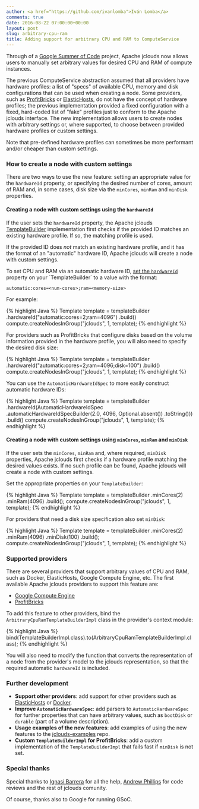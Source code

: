 ```yaml
---
author: <a href="https://github.com/ivanlomba">Iván Lomba</a>
comments: true
date: 2016-08-22 07:00:00+00:00
layout: post
slug: arbitrary-cpu-ram
title: Adding support for arbitrary CPU and RAM to ComputeService
---
```


Through of a [Google Summer of Code](https://developers.google.com/open-source/gsoc/) project, Apache jclouds now allows users to manually set arbitrary values for desired CPU and RAM of compute instances.
<!--more-->

The previous ComputeService abstraction assumed that all providers have hardware profiles: a list of "specs" of available CPU, memory and disk configurations that can be used when creating a node. Some providers, such as [ProfitBricks](https://www.profitbricks.com/) or [ElasticHosts](https://www.elastichosts.com/), do not have the concept of hardware profiles; the previous implementation provided a fixed configuration with a fixed, hard-coded list of "fake" profiles just to conform to the Apache jclouds interface. The new implementation allows  users to create nodes with arbitrary settings or, where supported, to choose between provided hardware profiles or custom settings.

Note that pre-defined hardware profiles can sometimes be more performant and/or cheaper than custom settings.

### How to create a node with custom settings
There are two ways to use the new feature: setting an appropriate value for the `hardwareId` property, or specifying the desired number of cores, amount of RAM and, in some cases, disk size via the `minCores`, `minRam` and `minDisk` properties.

#### Creating a node with custom settings using the `hardwareId`

If the user sets the `hardwareId` property, the Apache jclouds [TemplateBuilder](/reference/javadoc/1.9.x/org/jclouds/compute/domain/TemplateBuilder.html) implementation first checks if the provided ID matches an existing hardware profile. If so, the matching profile is used.

If the provided ID does _not_ match an existing hardware profile, and it has the format of an "automatic" hardware ID, Apache jclouds will create a node with custom settings.

To set CPU and RAM via an automatic hardware ID, [set the  `hardwareId`](https://jclouds.apache.org/reference/javadoc/1.9.x/org/jclouds/compute/domain/TemplateBuilder.html#hardwareId\(java.lang.String\)) property on your `TemplateBuilder` to a value with the format:

```
automatic:cores=<num-cores>;ram=<memory-size>
```

For example:

{% highlight Java %}
Template template = templateBuilder
    .hardwareId("automatic:cores=2;ram=4096")
    .build()
compute.createNodesInGroup("jclouds", 1, template);
{% endhighlight %}

For providers such as ProfitBricks that configure disks based on the volume information provided in the hardware profile, you will also need to specify the desired disk size:

{% highlight Java %}
Template template = templateBuilder
    .hardwareId("automatic:cores=2;ram=4096;disk=100")
    .build()
compute.createNodesInGroup("jclouds", 1, template);
{% endhighlight %}

You can use the `AutomaticHardwareIdSpec` to more easily construct automatic hardware IDs:

{% highlight Java %}
Template template = templateBuilder
    .hardwareId(AutomaticHardwareIdSpec
        .automaticHardwareIdSpecBuilder(2.0, 4096, Optional.<Float>absent())
        .toString()))
    .build()
compute.createNodesInGroup("jclouds", 1, template);
{% endhighlight %}

#### Creating a node with custom settings using `minCores`, `minRam` and `minDisk`

If the user sets the `minCores`, `minRam` and, where required, `minDisk` properties, Apache jclouds first checks if a hardware profile matching the desired values exists. If no such profile can be found, Apache jclouds will create a node with custom settings.

Set the appropriate properties on your `TemplateBuilder`:

{% highlight Java %}
Template template = templateBuilder
    .minCores(2)
    .minRam(4096)
    .build();
compute.createNodesInGroup("jclouds", 1, template);
{% endhighlight %}

For providers that need a disk size specification also set `minDisk`:

{% highlight Java %}
Template template = templateBuilder
    .minCores(2)
    .minRam(4096)
    .minDisk(100)
    .build();
compute.createNodesInGroup("jclouds", 1, template);
{% endhighlight %}

### Supported providers

There are several providers that support arbitrary values of CPU and RAM, such as Docker, ElasticHosts, Google Compute Engine, etc. The first available Apache jclouds providers to support this feature are:

* [Google Compute Engine](/guides/google/)
* [ProfitBricks](/guides/profitbricks/)

To add this feature to other providers, bind the  `ArbitraryCpuRamTemplateBuilderImpl` class in the provider's context module:

{% highlight Java %}
bind(TemplateBuilderImpl.class).to(ArbitraryCpuRamTemplateBuilderImpl.class);
{% endhighlight %}

You will also need to modify the function that converts the representation of a node from the provider's model to the jclouds representation, so that the required automatic `hardwareId` is included.

### Further development

* **Support other providers**: add support for other providers such as [ElasticHosts](https://www.elastichosts.com/) or [Docker](https://www.docker.com/).
* **Improve `AutomaticHardwareSpec`**: add parsers to `AutomaticHardwareSpec` for further properties that can have arbitrary values, such as `bootDisk` or `durable` (part of a volume description).
* **Usage examples of the new features**: add examples of using the new features to the [jclouds-examples](http://github.com/jclouds/jclouds-examples) repo.
* **Custom `TemplateBuilderImpl` for ProfitBricks**: add a custom implementation of the `TemplateBuilderImpl` that fails fast if `minDisk` is not set.

### Special thanks

Special thanks to [Ignasi Barrera](https://github.com/nacx) for all the help, [Andrew Phillips](https://github.com/demobox) for code reviews and the rest of jclouds comunity.

Of course, thanks also to Google for running GSoC.
